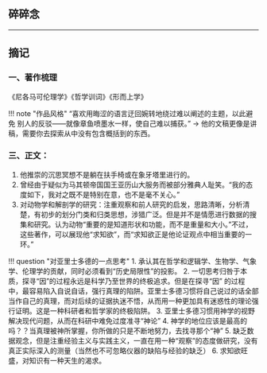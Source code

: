 ## 碎碎念
-----

## 摘记

### 一、著作梳理
《尼各马可伦理学》《哲学训词》《形而上学》

!!! note "作品风格"
    “喜欢用晦涩的语言迂回婉转地绕过难以阐述的主题，以此避免 别人的反驳——就像章鱼喷墨水一样，使自己难以捕获。” -> 他的文稿更像是讲稿，需要你去探索从中没有包含概括到的东西。

### 三、正文：

1. 他推崇的沉思冥想不是躺在扶手椅或在象牙塔里进行的。
2. 曾经由于疑似为马其顿帝国国王亚历山大服务而被部分雅典人耻笑。“我的态度如下，我对之既不是特别在意，也不是毫不关心。”
3. 对动物学和解剖学的研究：注重观察和前人研究的启发，思路清晰，分析清楚，有初步的划分门类和归类思想，涉猎广泛。但是并不是情愿进行数据的搜集和研究。认为动物“重要的是知道形状和功能，而不是重量和大小。”不过，这些著作，可以展现他“求知欲”，而“求知欲正是他论证观点中相当重要的一环。”

!!! question "对亚里士多德的一点思考"
    1. 承认其在哲学和逻辑学、生物学、气象学、伦理学的贡献，同时必须看到“历史局限性”的投影。
    2. 一切思考归咎于本质，探寻“因”的过程永远是科学乃至世界的终极追求。但是在探寻“因” 的过程中，最容易陷入自说自话，强行真理的陷阱。亚里士多德习惯将自己说过的话全部当作自己的真理，而对后续的证据执迷不悟，从而用一种更加具有迷惑性的理论强行证明。这是一种科研者和哲学家的终极陷阱。
    3. 亚里士多德习惯用神学的视野解决现代问题，从而在科研中难免过度准寻“神论”
    4. 神学的地位应该是最高的吗？？当真理被神所掌握，你所做的只是不断地努力，去找寻那个“神”
    5. 缺乏数据观念，但是注重经验主义与实践主义，一直在用一种“观察”的态度做研究，没有真正实际深入的测量（当然也不可忽略仪器的缺陷与经验的缺乏）
    6. 求知欲旺盛，对知识有一种天生的渴求。

